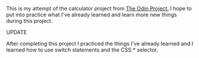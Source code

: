 This is my attempt of the calculator project from [The Odin Project.](https://www.theodinproject.com/courses/foundations/lessons/calculator)
I hope to put into practice what I've already learned and learn more new things during this project.

UPDATE

After completing this project I practiced the things I've already learned and I learned how to use switch statements and the CSS * selector.